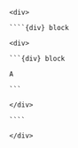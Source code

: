 <div>

`````{div} block

<div>

````{div} block

<div>

```{div} block

A

```

</div>

````

</div>

`````

</div>